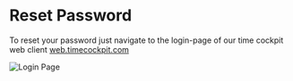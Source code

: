 # Reset Password

To reset your password just navigate to the login-page of our time cockpit web client [web.timecockpit.com](https://web.timecockpit.com/)

![Login Page](images/reset-password-1.png.png "Login Page")


